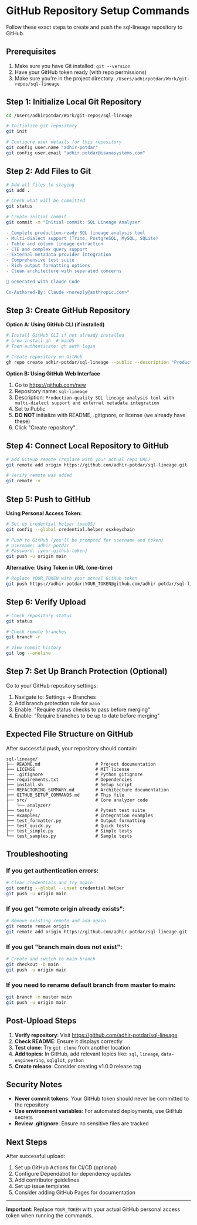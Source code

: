 # GitHub Repository Setup Commands

Follow these exact steps to create and push the sql-lineage repository to GitHub.

## Prerequisites

1. Make sure you have Git installed: `git --version`
2. Have your GitHub token ready (with repo permissions)
3. Make sure you're in the project directory: `/Users/adhirpotdar/Work/git-repos/sql-lineage`

## Step 1: Initialize Local Git Repository

```bash
cd /Users/adhirpotdar/Work/git-repos/sql-lineage

# Initialize git repository
git init

# Configure user details for this repository
git config user.name "adhir-potdar"
git config user.email "adhir.potdar@isanasystems.com"
```

## Step 2: Add Files to Git

```bash
# Add all files to staging
git add .

# Check what will be committed
git status

# Create initial commit
git commit -m "Initial commit: SQL Lineage Analyzer

- Complete production-ready SQL lineage analysis tool
- Multi-dialect support (Trino, PostgreSQL, MySQL, SQLite)
- Table and column lineage extraction
- CTE and complex query support
- External metadata provider integration
- Comprehensive test suite
- Rich output formatting options
- Clean architecture with separated concerns

🤖 Generated with Claude Code

Co-Authored-By: Claude <noreply@anthropic.com>"
```

## Step 3: Create GitHub Repository

**Option A: Using GitHub CLI (if installed)**
```bash
# Install GitHub CLI if not already installed
# brew install gh  # macOS
# Then authenticate: gh auth login

# Create repository on GitHub
gh repo create adhir-potdar/sql-lineage --public --description "Production-quality SQL lineage analysis tool with multi-dialect support and external metadata integration"
```

**Option B: Using GitHub Web Interface**
1. Go to https://github.com/new
2. Repository name: `sql-lineage`
3. Description: `Production-quality SQL lineage analysis tool with multi-dialect support and external metadata integration`
4. Set to Public
5. **DO NOT** initialize with README, .gitignore, or license (we already have these)
6. Click "Create repository"

## Step 4: Connect Local Repository to GitHub

```bash
# Add GitHub remote (replace with your actual repo URL)
git remote add origin https://github.com/adhir-potdar/sql-lineage.git

# Verify remote was added
git remote -v
```

## Step 5: Push to GitHub

**Using Personal Access Token:**

```bash
# Set up credential helper (macOS)
git config --global credential.helper osxkeychain

# Push to GitHub (you'll be prompted for username and token)
# Username: adhir-potdar
# Password: [your-github-token]
git push -u origin main
```

**Alternative: Using Token in URL (one-time)**
```bash
# Replace YOUR_TOKEN with your actual GitHub token
git push https://adhir-potdar:YOUR_TOKEN@github.com/adhir-potdar/sql-lineage.git main
```

## Step 6: Verify Upload

```bash
# Check repository status
git status

# Check remote branches
git branch -r

# View commit history
git log --oneline
```

## Step 7: Set Up Branch Protection (Optional)

Go to your GitHub repository settings:
1. Navigate to: Settings → Branches
2. Add branch protection rule for `main`
3. Enable: "Require status checks to pass before merging"
4. Enable: "Require branches to be up to date before merging"

## Expected File Structure on GitHub

After successful push, your repository should contain:

```
sql-lineage/
├── README.md                     # Project documentation
├── LICENSE                       # MIT license
├── .gitignore                    # Python gitignore
├── requirements.txt              # Dependencies
├── install.sh                    # Setup script
├── REFACTORING_SUMMARY.md        # Architecture documentation
├── GITHUB_SETUP_COMMANDS.md      # This file
├── src/                          # Core analyzer code
│   └── analyzer/
├── tests/                        # Pytest test suite
├── examples/                     # Integration examples
├── test_formatter.py             # Output formatting
├── test_quick.py                 # Quick tests
├── test_simple.py                # Simple tests
└── test_samples.py               # Sample tests
```

## Troubleshooting

### If you get authentication errors:
```bash
# Clear credentials and try again
git config --global --unset credential.helper
git push -u origin main
```

### If you get "remote origin already exists":
```bash
# Remove existing remote and add again
git remote remove origin
git remote add origin https://github.com/adhir-potdar/sql-lineage.git
```

### If you get "branch main does not exist":
```bash
# Create and switch to main branch
git checkout -b main
git push -u origin main
```

### If you need to rename default branch from master to main:
```bash
git branch -m master main
git push -u origin main
```

## Post-Upload Steps

1. **Verify repository**: Visit https://github.com/adhir-potdar/sql-lineage
2. **Check README**: Ensure it displays correctly
3. **Test clone**: Try `git clone` from another location
4. **Add topics**: In GitHub, add relevant topics like: `sql`, `lineage`, `data-engineering`, `sqlglot`, `python`
5. **Create release**: Consider creating v1.0.0 release tag

## Security Notes

- **Never commit tokens**: Your GitHub token should never be committed to the repository
- **Use environment variables**: For automated deployments, use GitHub secrets
- **Review .gitignore**: Ensure no sensitive files are tracked

## Next Steps

After successful upload:
1. Set up GitHub Actions for CI/CD (optional)
2. Configure Dependabot for dependency updates
3. Add contributor guidelines
4. Set up issue templates
5. Consider adding GitHub Pages for documentation

---

**Important**: Replace `YOUR_TOKEN` with your actual GitHub personal access token when running the commands.